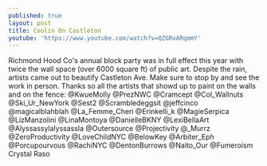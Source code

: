 ```yaml
---
published: true
layout: post
title: Coolin On Castleton
youtube: 'https://www.youtube.com/watch?v=QZGRxARqmmY'
---
```

Richmond Hood Co's annual block party was in full effect this year with twice the wall space (over 6000 square ft) of public art. Despite the rain, artists came out to beautify Castleton Ave. Make sure to stop by and see the work in person. Thanks so all the artists that showd up to paint on the walls and on the fence:
@KwueMolly
@PrezNWC
@Cramcept
@Col_Wallnuts
@Ski_Ur_NewYork
@Sest2
@Scrambledeggsit
@jeffcinco
@magicalblahblah
@La_Femme_Cheri
@Erinkelli_k
@MagieSerpica
@LizManzolini
@LinaMontoya
@DanielleBKNY
@LexiBellaArt
@Alyssassylalyssassla
@Outersource
@Projectivity
@_Murrz
@ZeroProductivity
@LoveChildNYC
@BelowKey
@Arbiter_Eph
@Porcupourvous
@RachiNYC
@DentonBurrows
@Naito_Our
@Fumeroism
Crystal Raso
